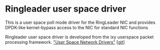 # Ringleader user space driver
This is a user space poll mode driver for
the RingLeader NIC and provides DPDK-like kernel-bypass access to the NIC for
standard NIC functions

Ringleader user space driver is developed from the ixy userspace packet processing framework.
 ["User Space Network Drivers"](https://www.net.in.tum.de/fileadmin/bibtex/publications/papers/ixy-writing-user-space-network-drivers.pdf) [[git](https://github.com/emmericp/ixy)] 
